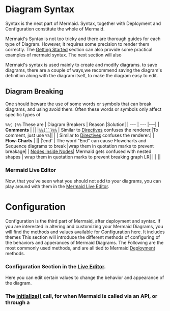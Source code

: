 # Diagram Syntax
Syntax is the next part of Mermaid. Syntax, together with Deployment and Configuration constitute the whole of Mermaid. 

Mermaid's Syntax is not too tricky and there are thorough guides for each type of Diagram. However, it requires some precision to render them correctly. 
The [Getting Started](./n00b-gettingStarted.md) section can also provide some practical examples of mermaid syntax. The next section will also 

Mermaid's syntax is used mainly to create and modify diagrams. 
to save diagrams, there are a couple of ways,we recommend saving the diagram's definition along with the diagram itself, to make the diagram easy to edit. 
 

## Diagram Breaking
 One should beware the use of some words or symbols that can break diagrams, and using avoid them. Often these words or symbols only affect specific types of 
 
 `%%{ }%%` These are 
| Diagram Breakers  | Reason |Solution|
| ---               | ---    |---|
|  **Comments**         |  ||
|[`%%{``}%%`](https://github.com/mermaid-js/mermaid/issues/1968) |  Similar to [Directives](./directives.md) confuses the renderer.|To comment, just use `%%`||
|           |  Similar to [Directives](./directives.md) confuses the renderer.| 
|  **Flow-Charts**      |  ||
|'end'              |  The word "End" can cause Flowcharts and Sequence diagrams to break |wrap them in quotation marks to prevent breakage|
| [Nodes inside Nodes](https://mermaid-js.github.io/mermaid/#/flowchart?id=special-characters-that-break-syntax)|  Mermaid gets confused with nested shapes | wrap them in quotation marks to prevent breaking graph LR|
|                   |  ||


### Mermaid Live Editor
Now, that you've seen what you should not add to your diagrams, you can play around with them in the [Mermaid Live Editor](https://mermaid-js.github.io/mermaid-live-editor). 

# Configuration

Configuration is the third part of Mermaid, after deployment and syntax. 
If you are interested in altering and customizing your Mermaid Diagrams, you will find the methods and values available for [Configuration](./Setup.md) here. It includes themes
This section will introduce the different methods of configuring of the behaviors and apperances of Mermaid Diagrams. 
The Following are the most commonly used methods, and are all tied to Mermaid [Deployment](./n00b-gettingStarted.md) methods. 

### Configuration Section in the [Live Editor](./Live-Editor.md). 
Here you can edit certain values to change the behavior and appearance of the diagram. 

### The [initialize()](https://mermaid-js.github.io/mermaid/#/n00b-gettingStarted?id=_3-calling-the-javascript-api) call, for when Mermaid is called via an API, or through a <script> tag. 


### [Directives](./directives.md),
Allows for the limited reconfiguration of a diagram just before it is rendered. It can alter the font style, color and other aesthetic aspects of the diagram. you can pass a directive alongside your defintion inside `%%{ }%%`, either above or below your diagram defintion. 

### [Theme Manipulation](./theming.md):
An application of using Directives to change [Themes](./theming.md). `Theme` is an value within mermaid's configuration that dictates the color scheme for diagrams. 





